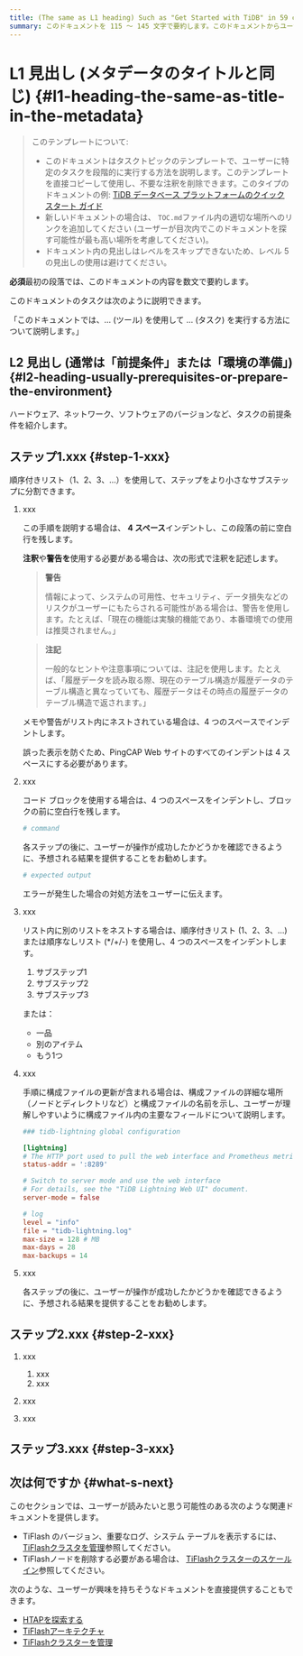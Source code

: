 ```yaml
---
title: (The same as L1 heading) Such as "Get Started with TiDB" in 59 characters or less. Include the keywords of this document. Test title here https://moz.com/learn/seo/title-tag
summary: このドキュメントを 115 ～ 145 文字で要約します。このドキュメントからユーザーが何を得ることができるかを伝える SEO に適した動詞で始めます。たとえば、「10 分で TiDB をすぐに使い始める方法を学ぶ」などです。導入段落で記事の意図を説明している場合は、長さを調整してここで使用できます。
---
```


# L1 見出し (メタデータのタイトルと同じ) {#l1-heading-the-same-as-title-in-the-metadata}

> このテンプレートについて:
>
> -   このドキュメントはタスクトピックのテンプレートで、ユーザーに特定のタスクを段階的に実行する方法を説明します。このテンプレートを直接コピーして使用し、不要な注釈を削除できます。このタイプのドキュメントの例: [TiDB データベース プラットフォームのクイック スタート ガイド](/quick-start-with-tidb.md)
> -   新しいドキュメントの場合は、 `TOC.md`ファイル内の適切な場所へのリンクを追加してください (ユーザーが目次内でこのドキュメントを探す可能性が最も高い場所を考慮してください)。
> -   ドキュメント内の見出しはレベルをスキップできないため、レベル 5 の見出しの使用は避けてください。

**必須**最初の段落では、このドキュメントの内容を数文で要約します。

このドキュメントのタスクは次のように説明できます。

「このドキュメントでは、... (ツール) を使用して ... (タスク) を実行する方法について説明します。」

## L2 見出し (通常は「前提条件」または「環境の準備」) {#l2-heading-usually-prerequisites-or-prepare-the-environment}

ハードウェア、ネットワーク、ソフトウェアのバージョンなど、タスクの前提条件を紹介します。

## ステップ1.xxx {#step-1-xxx}

順序付きリスト（1、2、3、…）を使用して、ステップをより小さなサブステップに分割できます。

1.  xxx

    この手順を説明する場合は、 **4 スペース**インデントし、この段落の前に空白行を残します。

    **注釈**や**警告を**使用する必要がある場合は、次の形式で注釈を記述します。

    > **警告**
    >
    > 情報によって、システムの可用性、セキュリティ、データ損失などのリスクがユーザーにもたらされる可能性がある場合は、警告を使用します。たとえば、「現在の機能は実験的機能であり、本番環境での使用は推奨されません。」

    > **注記**
    >
    > 一般的なヒントや注意事項については、注記を使用します。たとえば、「履歴データを読み取る際、現在のテーブル構造が履歴データのテーブル構造と異なっていても、履歴データはその時点の履歴データのテーブル構造で返されます。」

    メモや警告がリスト内にネストされている場合は、4 つのスペースでインデントします。

    誤った表示を防ぐため、PingCAP Web サイトのすべてのインデントは 4 スペースにする必要があります。

2.  xxx

    コード ブロックを使用する場合は、4 つのスペースをインデントし、ブロックの前に空白行を残します。

    ```bash
    # command
    ```

    各ステップの後に、ユーザーが操作が成功したかどうかを確認できるように、予想される結果を提供することをお勧めします。

    ```bash
    # expected output
    ```

    エラーが発生した場合の対処方法をユーザーに伝えます。

3.  xxx

    リスト内に別のリストをネストする場合は、順序付きリスト (1、2、3、…) または順序なしリスト (*/+/-) を使用し、4 つのスペースをインデントします。

    1.  サブステップ1
    2.  サブステップ2
    3.  サブステップ3

    または：

    -   一品
    -   別のアイテム
    -   もう1つ

4.  xxx

    手順に構成ファイルの更新が含まれる場合は、構成ファイルの詳細な場所（ノードとディレクトリなど）と構成ファイルの名前を示し、ユーザーが理解しやすいように構成ファイル内の主要なフィールドについて説明します。

    ```toml
    ### tidb-lightning global configuration

    [lightning]
    # The HTTP port used to pull the web interface and Prometheus metrics. Set to 0 to disable the port.
    status-addr = ':8289'

    # Switch to server mode and use the web interface
    # For details, see the "TiDB Lightning Web UI" document.
    server-mode = false

    # log
    level = "info"
    file = "tidb-lightning.log"
    max-size = 128 # MB
    max-days = 28
    max-backups = 14
    ```

5.  xxx

    各ステップの後に、ユーザーが操作が成功したかどうかを確認できるように、予想される結果を提供することをお勧めします。

## ステップ2.xxx {#step-2-xxx}

1.  xxx

    1.  xxx
    2.  xxx

2.  xxx

3.  xxx

## ステップ3.xxx {#step-3-xxx}

## 次は何ですか {#what-s-next}

このセクションでは、ユーザーが読みたいと思う可能性のある次のような関連ドキュメントを提供します。

-   TiFlash のバージョン、重要なログ、システム テーブルを表示するには、 [TiFlashクラスタを管理](/tiflash/maintain-tiflash.md)参照してください。
-   TiFlashノードを削除する必要がある場合は、 [TiFlashクラスターのスケールイン](/scale-tidb-using-tiup.md#scale-in-a-tiflash-cluster)参照してください。

次のような、ユーザーが興味を持ちそうなドキュメントを直接提供することもできます。

-   [HTAPを探索する](/explore-htap.md)
-   [TiFlashアーキテクチャ](/tiflash/tiflash-overview.md#architecture)
-   [TiFlashクラスターを管理](/tiflash/maintain-tiflash.md)
